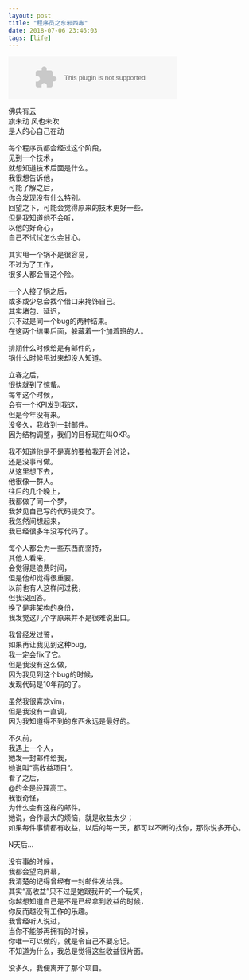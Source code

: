 ```yaml
---
layout: post
title: "程序员之东邪西毒"
date: 2018-07-06 23:46:03
tags: [life]
---
```


<embed src="//music.163.com/style/swf/widget.swf?sid=393697&type=2&auto=1&width=320&height=66" width="340" height="86"  allowNetworking="all">

佛典有云  
旗未动 风也未吹  
是人的心自己在动  

每个程序员都会经过这个阶段，  
见到一个技术，  
就想知道技术后面是什么。  
我很想告诉他，  
可能了解之后，  
你会发现没有什么特别。  
回望之下，可能会觉得原来的技术更好一些。  
但是我知道他不会听，  
以他的好奇心，  
自己不试试怎么会甘心。  

其实甩一个锅不是很容易，  
不过为了工作，  
很多人都会冒这个险。  

一个人接了锅之后，  
或多或少总会找个借口来掩饰自己。  
其实堵包、延迟，  
只不过是同一个bug的两种结果。  
在这两个结果后面，躲藏着一个加着班的人。  

排期什么时候给是有邮件的，  
锅什么时候甩过来却没人知道。  

立春之后，  
很快就到了惊蛰。  
每年这个时候，  
会有一个KPI发到我这，  
但是今年没有来。  
没多久，我收到一封邮件。  
因为结构调整，我们的目标现在叫OKR。  

我不知道他是不是真的要拉我开会讨论，  
还是没事可做。  
从这里想下去，  
他很像一群人。  
往后的几个晚上，  
我都做了同一个梦，  
我梦见自己写的代码提交了。  
我忽然间想起来，  
我已经很多年没写代码了。  

每个人都会为一些东西而坚持，  
其他人看来，  
会觉得是浪费时间，  
但是他却觉得很重要。  
以前也有人这样问过我，  
但我没回答。  
换了是非架构的身份，  
我发觉这几个字原来并不是很难说出口。  

我曾经发过誓，  
如果再让我见到这种bug，  
我一定会fix了它。  
但是我没有这么做，  
因为我见到这个bug的时候，  
发现代码是10年前的了。  

虽然我很喜欢vim，  
但是我没有一直调，  
因为我知道得不到的东西永远是最好的。  

不久前，  
我遇上一个人，  
她发一封邮件给我，  
她说叫“高收益项目”。  
看了之后，  
@的全是经理高工。  
我很奇怪，  
为什么会有这样的邮件。  
她说，合作最大的烦恼，就是收益太少；  
如果每件事情都有收益，以后的每一天，都可以不断的找你，那你说多开心。  

N天后...  

没有事的时候，  
我都会望向屏幕，  
我清楚的记得曾经有一封邮件发给我。  
其实“高收益”只不过是她跟我开的一个玩笑，  
你越想知道自己是不是已经拿到收益的时候，  
你反而越没有工作的乐趣。  
我曾经听人说过，  
当你不能够再拥有的时候，  
你唯一可以做的，就是令自己不要忘记。  
不知道为什么，我总是觉得这些收益很片面。  

没多久，我便离开了那个项目。  
